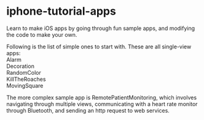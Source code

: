 # iphone-tutorial-apps

Learn to make iOS apps by going through fun sample apps, and modifying the code to make your own.<br/>

Following is the list of simple ones to start with. These are all single-view apps:<br/>
Alarm<br/>
Decoration<br/>
RandomColor<br/>
KillTheRoaches<br/>
MovingSquare<br/>

The more complex sample app is RemotePatientMonitoring, which involves navigating through multiple views, communicating with a heart rate monitor through Bluetooth, and sending an http request to web services. 
